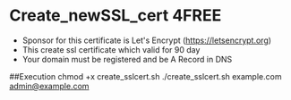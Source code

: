 # Create_newSSL_cert 4FREE

- Sponsor for this certificate is Let's Encrypt (https://letsencrypt.org)
- This create ssl certificate which valid for 90 day
- Your domain must be registered and be A Record in DNS

##Execution
chmod +x create_sslcert.sh
./create_sslcert.sh example.com admin@example.com
